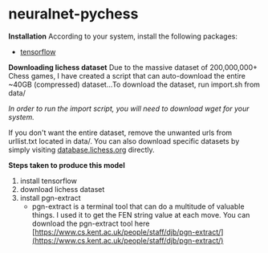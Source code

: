 # neuralnet-pychess

**Installation**
According to your system, install the following packages:
  - [tensorflow](https://www.tensorflow.org/install/) 
  
**Downloading lichess dataset**
Due to the massive dataset of 200,000,000+ Chess games, I have created a script that can auto-download the entire ~40GB (compressed) dataset...To download the dataset, run import.sh from data/

*In order to run the import script, you will need to download wget for your system.*

If you don't want the entire dataset, remove the unwanted urls from urllist.txt located in data/. You can also download specific datasets by simply visiting [database.lichess.org](https://database.lichess.org/) directly.

**Steps taken to produce this model**
1. install tensorflow
2. download lichess dataset 
3. install pgn-extract
    - pgn-extract is a terminal tool that can do a multitude of valuable things. I used it to get the FEN string value at each move. You can download the pgn-extract tool here [https://www.cs.kent.ac.uk/people/staff/djb/pgn-extract/](https://www.cs.kent.ac.uk/people/staff/djb/pgn-extract/)
